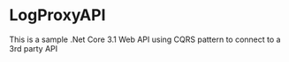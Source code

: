 # LogProxyAPI

This is a sample .Net Core 3.1 Web API using CQRS pattern to connect to a 3rd party API
